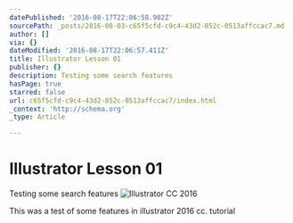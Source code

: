 ```yaml
---
datePublished: '2016-08-17T22:06:58.902Z'
sourcePath: _posts/2016-08-03-c65f5cfd-c9c4-43d2-852c-0513affccac7.md
author: []
via: {}
dateModified: '2016-08-17T22:06:57.411Z'
title: Illustrator Lesson 01
publisher: {}
description: Testing some search features
hasPage: true
starred: false
url: c65f5cfd-c9c4-43d2-852c-0513affccac7/index.html
_context: 'http://schema.org'
_type: Article

---
```

# Illustrator Lesson 01

Testing some search features
![Illustrator CC 2016](https://the-grid-user-content.s3-us-west-2.amazonaws.com/0110374c-4f70-447f-9e20-94ae5293ff10.jpg)

This was a test of some features in illustrator 2016 cc. tutorial